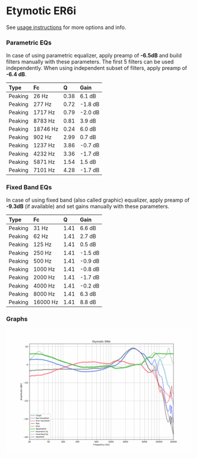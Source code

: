 # Etymotic ER6i
See [usage instructions](https://github.com/jaakkopasanen/AutoEq#usage) for more options and info.

### Parametric EQs
In case of using parametric equalizer, apply preamp of **-6.5dB** and build filters manually
with these parameters. The first 5 filters can be used independently.
When using independent subset of filters, apply preamp of **-6.4 dB**.

| Type    | Fc       |    Q | Gain    |
|:--------|:---------|:-----|:--------|
| Peaking | 26 Hz    | 0.38 | 6.1 dB  |
| Peaking | 277 Hz   | 0.72 | -1.8 dB |
| Peaking | 1717 Hz  | 0.79 | -2.0 dB |
| Peaking | 8783 Hz  | 0.81 | 3.9 dB  |
| Peaking | 18746 Hz | 0.24 | 6.0 dB  |
| Peaking | 902 Hz   | 2.99 | 0.7 dB  |
| Peaking | 1237 Hz  | 3.86 | -0.7 dB |
| Peaking | 4232 Hz  | 3.36 | -1.7 dB |
| Peaking | 5871 Hz  | 1.54 | 1.5 dB  |
| Peaking | 7101 Hz  | 4.28 | -1.7 dB |

### Fixed Band EQs
In case of using fixed band (also called graphic) equalizer, apply preamp of **-9.3dB**
(if available) and set gains manually with these parameters.

| Type    | Fc       |    Q | Gain    |
|:--------|:---------|:-----|:--------|
| Peaking | 31 Hz    | 1.41 | 6.6 dB  |
| Peaking | 62 Hz    | 1.41 | 2.7 dB  |
| Peaking | 125 Hz   | 1.41 | 0.5 dB  |
| Peaking | 250 Hz   | 1.41 | -1.5 dB |
| Peaking | 500 Hz   | 1.41 | -0.9 dB |
| Peaking | 1000 Hz  | 1.41 | -0.8 dB |
| Peaking | 2000 Hz  | 1.41 | -1.7 dB |
| Peaking | 4000 Hz  | 1.41 | -0.2 dB |
| Peaking | 8000 Hz  | 1.41 | 6.3 dB  |
| Peaking | 16000 Hz | 1.41 | 8.8 dB  |

### Graphs
![](./Etymotic%20ER6i.png)